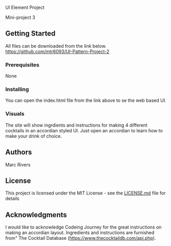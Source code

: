 UI Element Project

Mini-project 3

## Getting Started

All files can be downloaded from the link below.
https://github.com/mtr6093/UI-Pattern-Project-2


### Prerequisites

None

### Installing

You can open the index.html file from the link above to se the web based UI.

### Visuals

The site will show ingrdients and instructions for making 4 different cocktails in an accordian styled UI. Just open an accordian to learn how to make your drink of choice.


## Authors

Marc Rivers

## License

This project is licensed under the MIT License - see the [LICENSE.md](LICENSE.md) file for details

## Acknowledgments

I would like to acknowledge Codeing Journey for the great instructions on making an accordian layout. Ingredients and instructions are furnished from" The Cocktail Database (https://www.thecocktaildb.com/api.php).

